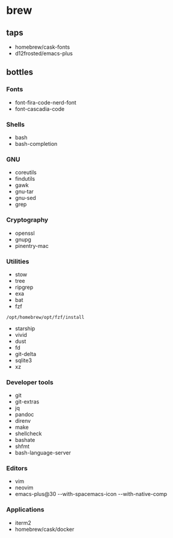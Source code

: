# brew

## taps
- homebrew/cask-fonts
- d12frosted/emacs-plus

## bottles

### Fonts
- font-fira-code-nerd-font
- font-cascadia-code

### Shells
- bash
- bash-completion

### GNU
- coreutils
- findutils
- gawk
- gnu-tar
- gnu-sed
- grep

### Cryptography
- openssl
- gnupg
- pinentry-mac

### Utilities
- stow
- tree
- ripgrep
- exa
- bat
- fzf
```
/opt/homebrew/opt/fzf/install
```
- starship
- vivid
- dust
- fd
- git-delta
- sqlite3
- xz

### Developer tools
- git
- git-extras
- jq
- pandoc
- direnv
- make
- shellcheck
- bashate
- shfmt
- bash-language-server

### Editors
- vim
- neovim
- emacs-plus@30 --with-spacemacs-icon --with-native-comp

### Applications
- iterm2
- homebrew/cask/docker
